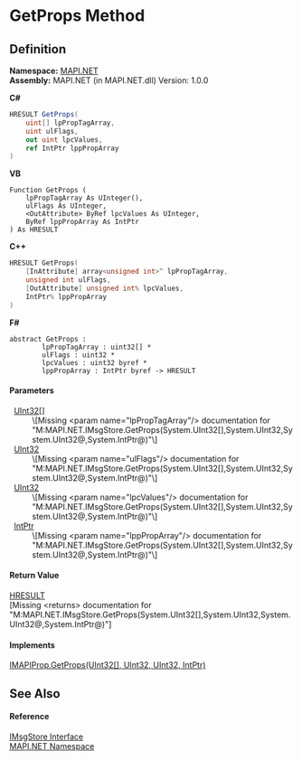 # GetProps Method




## Definition
**Namespace:** <a href="5bef4637-66f8-16d4-e5f4-4d0da57a1538.md">MAPI.NET</a>  
**Assembly:** MAPI.NET (in MAPI.NET.dll) Version: 1.0.0

**C#**
``` C#
HRESULT GetProps(
	uint[] lpPropTagArray,
	uint ulFlags,
	out uint lpcValues,
	ref IntPtr lppPropArray
)
```
**VB**
``` VB
Function GetProps ( 
	lpPropTagArray As UInteger(),
	ulFlags As UInteger,
	<OutAttribute> ByRef lpcValues As UInteger,
	ByRef lppPropArray As IntPtr
) As HRESULT
```
**C++**
``` C++
HRESULT GetProps(
	[InAttribute] array<unsigned int>^ lpPropTagArray, 
	unsigned int ulFlags, 
	[OutAttribute] unsigned int% lpcValues, 
	IntPtr% lppPropArray
)
```
**F#**
``` F#
abstract GetProps : 
        lpPropTagArray : uint32[] * 
        ulFlags : uint32 * 
        lpcValues : uint32 byref * 
        lppPropArray : IntPtr byref -> HRESULT 
```



#### Parameters
<dl><dt>  <a href="https://learn.microsoft.com/dotnet/api/system.uint32" target="_blank" rel="noopener noreferrer">UInt32</a>[]</dt><dd>\[Missing &lt;param name="lpPropTagArray"/&gt; documentation for "M:MAPI.NET.IMsgStore.GetProps(System.UInt32[],System.UInt32,System.UInt32@,System.IntPtr@)"\]</dd><dt>  <a href="https://learn.microsoft.com/dotnet/api/system.uint32" target="_blank" rel="noopener noreferrer">UInt32</a></dt><dd>\[Missing &lt;param name="ulFlags"/&gt; documentation for "M:MAPI.NET.IMsgStore.GetProps(System.UInt32[],System.UInt32,System.UInt32@,System.IntPtr@)"\]</dd><dt>  <a href="https://learn.microsoft.com/dotnet/api/system.uint32" target="_blank" rel="noopener noreferrer">UInt32</a></dt><dd>\[Missing &lt;param name="lpcValues"/&gt; documentation for "M:MAPI.NET.IMsgStore.GetProps(System.UInt32[],System.UInt32,System.UInt32@,System.IntPtr@)"\]</dd><dt>  <a href="https://learn.microsoft.com/dotnet/api/system.intptr" target="_blank" rel="noopener noreferrer">IntPtr</a></dt><dd>\[Missing &lt;param name="lppPropArray"/&gt; documentation for "M:MAPI.NET.IMsgStore.GetProps(System.UInt32[],System.UInt32,System.UInt32@,System.IntPtr@)"\]</dd></dl>

#### Return Value
<a href="50596607-a328-ef10-6ea9-0448fbb7d197.md">HRESULT</a>  
\[Missing &lt;returns&gt; documentation for "M:MAPI.NET.IMsgStore.GetProps(System.UInt32[],System.UInt32,System.UInt32@,System.IntPtr@)"\]

#### Implements
<a href="eed91d74-f874-f174-2f2d-a0cbf2224590.md">IMAPIProp.GetProps(UInt32[], UInt32, UInt32, IntPtr)</a>  


## See Also


#### Reference
<a href="74ee1853-dea0-4e58-cb66-c6c8017d5a04.md">IMsgStore Interface</a>  
<a href="5bef4637-66f8-16d4-e5f4-4d0da57a1538.md">MAPI.NET Namespace</a>  
